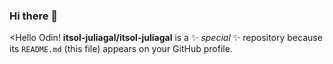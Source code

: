 ### Hi there 👋

<Hello Odin!
**itsol-juliagal/itsol-juliagal** is a ✨ _special_ ✨ repository because its `README.md` (this file) appears on your GitHub profile.
